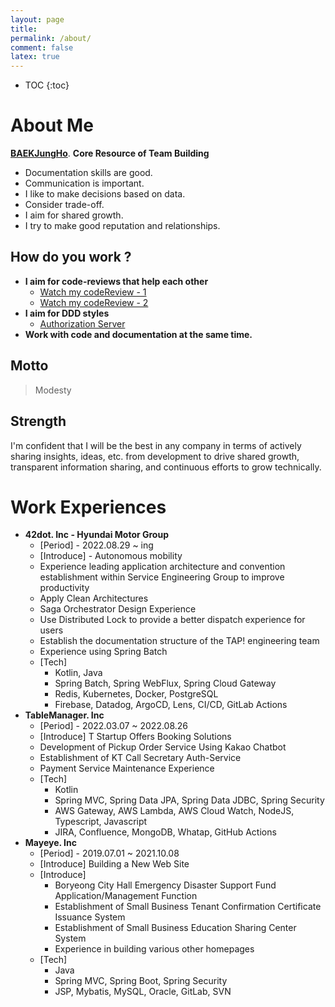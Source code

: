 ```yaml
---
layout: page
title:
permalink: /about/
comment: false
latex: true
---
```

* TOC
{:toc}

# About Me

__[BAEKJungHo](https://github.com/BAEKJungHo)__. __Core Resource of Team Building__ 

- Documentation skills are good.
- Communication is important.
- I like to make decisions based on data.
- Consider trade-off.
- I aim for shared growth.
- I try to make good reputation and relationships.

## How do you work ?

- __I aim for code-reviews that help each other__
  - [Watch my codeReview - 1](https://github.com/cIonecoder/expedia/pull/25)
  - [Watch my codeReview - 2](https://github.com/cIonecoder/expedia/pull/45)
- __I aim for DDD styles__
  - [Authorization Server](https://github.com/asterlsker/housepit-auth-server/tree/dev)
- __Work with code and documentation at the same time.__

## Motto

> Modesty

## Strength

I'm confident that I will be the best in any company in terms of actively sharing insights, ideas, etc. from development to drive shared growth, transparent information sharing, and continuous efforts to grow technically.

# Work Experiences

- __42dot. Inc - Hyundai Motor Group__ 
  - [Period] - 2022.08.29 ~ ing
  - [Introduce] - Autonomous mobility 
  - Experience leading application architecture and convention establishment within Service Engineering Group to improve productivity
  - Apply Clean Architectures
  - Saga Orchestrator Design Experience
  - Use Distributed Lock to provide a better dispatch experience for users
  - Establish the documentation structure of the TAP! engineering team
  - Experience using Spring Batch
  - [Tech]
    - Kotlin, Java
    - Spring Batch, Spring WebFlux, Spring Cloud Gateway
    - Redis, Kubernetes, Docker, PostgreSQL
    - Firebase, Datadog, ArgoCD, Lens, CI/CD, GitLab Actions
- __TableManager. Inc__ 
  - [Period] - 2022.03.07 ~ 2022.08.26
  - [Introduce] T Startup Offers Booking Solutions
  - Development of Pickup Order Service Using Kakao Chatbot
  - Establishment of KT Call Secretary Auth-Service
  - Payment Service Maintenance Experience
  - [Tech]
    - Kotlin
    - Spring MVC, Spring Data JPA, Spring Data JDBC, Spring Security
    - AWS Gateway, AWS Lambda, AWS Cloud Watch, NodeJS, Typescript, Javascript
    - JIRA, Confluence, MongoDB, Whatap, GitHub Actions
- __Mayeye. Inc__ 
  - [Period] - 2019.07.01 ~ 2021.10.08
  - [Introduce] Building a New Web Site
  - [Introduce] 
    - Boryeong City Hall Emergency Disaster Support Fund Application/Management Function
    - Establishment of Small Business Tenant Confirmation Certificate Issuance System
    - Establishment of Small Business Education Sharing Center System
    - Experience in building various other homepages
  - [Tech]
    -  Java
    - Spring MVC, Spring Boot, Spring Security
    - JSP, Mybatis, MySQL, Oracle, GitLab, SVN

